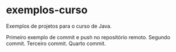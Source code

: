 # exemplos-curso
Exemplos de projetos para o curso de Java.

Primeiro exemplo de commit e push no repositório remoto.
Segundo commit.
Terceiro commit.
Quarto commit.
